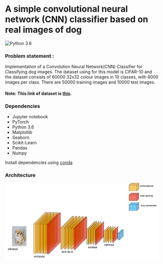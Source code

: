 # A simple convolutional neural network (CNN) classifier based on real images of dog
![Python 3.6](https://img.shields.io/badge/Python-3.6-brightgreen.svg)

### Problem statement :

Implementation of a Convolution Neural Network(CNN) Classifier for Classifying dog images. The dataset using for this model is CIFAR-10 and the dataset consists of 60000 32x32 colour images in 10 classes, with 6000 images per class. There are 50000 training images and 10000 test images. 
#### Note: This link of dataset is [this](https://www.cs.toronto.edu/~kriz/cifar.html).

### Dependencies
* Jupyter notebook
* PyTorch
* Python 3.6
* Matplotlib
* Seaborn
* Scikit-Learn
* Pandas
* Numpy

Install dependencies using [conda](https://conda.io/docs/)

### Architecture
![image](resources/architecture.png)